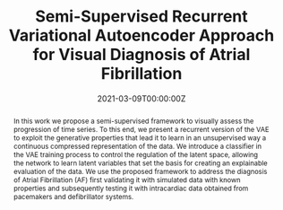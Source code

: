 ---
title: "Semi-Supervised Recurrent Variational Autoencoder Approach for Visual Diagnosis of Atrial Fibrillation"
authors:
- admin
- Luciano Sánchez
author_notes:
date: "2021-03-09T00:00:00Z"
doi: "10.1109/ACCESS.2021.3064854"

# Schedule page publish date (NOT publication's date).
publishDate: "2021-03-09T00:00:00Z"

# Publication type.
# Legend: 0 = Uncategorized; 1 = Conference paper; 2 = Journal article;
# 3 = Preprint / Working Paper; 4 = Report; 5 = Book; 6 = Book section;
# 7 = Thesis; 8 = Patent
publication_types: ["2"]

# Publication name and optional abbreviated publication name.
publication: "*IEEE Access*"
publication_short: ""

abstract: In this work we propose a semi-supervised framework to visually assess the progression of time series. To this end, we present a recurrent version of the VAE to exploit the generative properties that lead it to learn in an unsupervised way a continuous compressed representation of the data. We introduce a classifier in the VAE training process to control the regulation of the latent space, allowing the network to learn latent variables that set the basis for creating an explainable evaluation of the data. We use the proposed framework to address the diagnosis of Atrial Fibrillation (AF) first validating it with simulated data with known properties and subsequently testing it with intracardiac data obtained from pacemakers and defibrillator systems.


# Summary. An optional shortened abstract.
summary: This work proposes a semi-supervised framework to visually assess the progression of time series.

tags:
- Source Themes
featured: false

# links:
# - name: ""
#   url: ""
url_pdf: https://ieeexplore.ieee.org/abstract/document/9373315
url_code: https://github.com/NahuelCostaCortez/RVAE
url_dataset: ''
url_poster: ''
url_project: ''
url_slides: ''
url_source: ''
url_video: ''

# Featured image
# To use, add an image named `featured.jpg/png` to your page's folder. 
image:
  caption: ''
  focal_point: ""
  preview_only: false

# Associated Projects (optional).
#   Associate this publication with one or more of your projects.
#   Simply enter your project's folder or file name without extension.
#   E.g. `internal-project` references `content/project/internal-project/index.md`.
#   Otherwise, set `projects: []`.
projects: [FA]

# Slides (optional).
#   Associate this publication with Markdown slides.
#   Simply enter your slide deck's filename without extension.
#   E.g. `slides: "example"` references `content/slides/example/index.md`.
#   Otherwise, set `slides: ""`.
slides: 
---